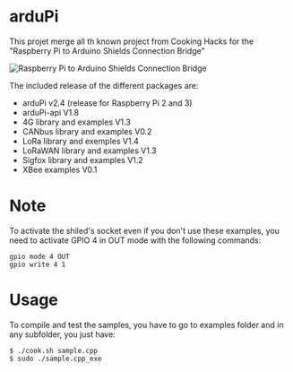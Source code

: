 # arduPi
This projet merge all th known project from Cooking Hacks for the "Raspberry Pi to Arduino Shields Connection Bridge"

![Raspberry Pi to Arduino Shields Connection Bridge](https://www.cooking-hacks.com/media/catalog/product/cache/1/thumbnail/9df78eab33525d08d6e5fb8d27136e95/r/a/raspberry_arduino_shield_600px.1471337569.png)

The included release of the different packages are:
  - arduPi v2.4 (release for Raspberry Pi 2 and 3)
  - arduPi-api V1.8
  - 4G library and examples V1.3
  - CANbus library and examples V0.2
  - LoRa library and exemples V1.4
  - LoRaWAN library and examples V1.3
  - Sigfox library and examples V1.2
  - XBee examples V0.1

# Note
To activate the shiled's socket even if you don't use these examples, you need to activate GPIO 4 in OUT mode with the following commands:
```shell
gpio mode 4 OUT
gpio write 4 1
```

# Usage
To compile and test the samples, you have to go to examples folder and in any subfolder, you just have:
```shell
$ ./cook.sh sample.cpp
$ sudo ./sample.cpp_exe
```
